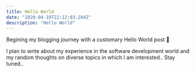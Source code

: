 ```yaml
---
title: Hello World
date: "2020-04-19T22:12:03.284Z"
description: "Hello World"
---
```


Begining my blogging journey with a customary Hello World post 👋

I plan to write about my experience in the software development world and my random thoughts on diverse topics in which I am interested.. Stay tuned..


